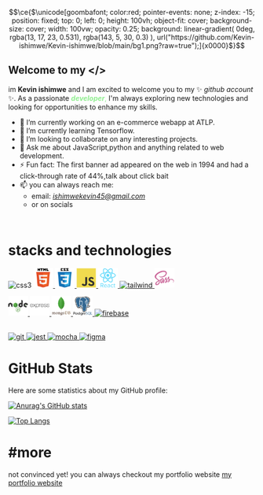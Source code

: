 
```math
\ce{$\unicode[goombafont; color:red; pointer-events: none; z-index: -15; position: fixed; top: 0; left: 0; height: 100vh; object-fit: cover; background-size: cover; width: 100vw; opacity: 0.25;   background: linear-gradient(
      0deg,
      rgba(13, 17, 23, 0.531),
      rgba(143, 5, 30, 0.3)
    ),
    url("https://github.com/Kevin-ishimwe/Kevin-ishimwe/blob/main/bg1.png?raw=true");]{x0000}$}
```

## Welcome to my </>

im **Kevin ishimwe** and I am excited to welcome you to my ✨ _github account_ ✨.
As a passionate
<span style="color:lightgreen" > **_developer_**,</span>
I'm always exploring new technologies and looking for opportunities to enhance my skills.

- 🔭 I’m currently working on an e-commerce webapp at ATLP.
- 🌱 I’m currently learning Tensorflow.
- 👯 I’m looking to collaborate on any interesting projects.
- 💬 Ask me about JavaScript,python and anything related to web development.
- ⚡ Fun fact: The first banner ad appeared on the web in 1994 and had a click-through rate of 44%,talk about click bait
- 📫 you can always reach me:
  - email: <a href="mailto:ishimwekevin45@gmail.com">_ishimwekevin45@gmail.com_</a>
    <br>
  - or on socials<br>
    <a href="https://www.linkedin.com/in/ishimwe-kevin-30538625a">
    <i class="fab fa-linkedin" style="margin:1% 3%;font-size:x-large;color:lightblue;"></i>
    </a>
    <a href="https://instagram.com/kevin_ish_mw?igshid=ZDdkNTZiNTM=">
    <i class="fab fa-instagram" style="margin:1% 3%;font-size:x-large;color:lightblue;"></i>
    </a>
    <a href="https://www.facebook.com/profile.php?id=100006337833890&mibextid=ZbWKwL">
    <i class="fab fa-facebook" style="margin:1% 3%;font-size:x-large;color:lightblue;"></i>
    </a>
    <a href="https://wa.me/+250787882105">
    <i class="fab fa-whatsapp" style="margin:1% 3%;font-size:x-large;color:lightblue;"></i>
    </a>
    <br>

# stacks and technologies

<p>  
<img src="https://www.pngfind.com/pngs/m/62-626208_python-logo-png-transparent-background-python-logo-png.png" alt="css3" width="40" height="40"/> </a> <a href="https://developer.mozilla.org/en-US/docs/Web/JavaScript" target="_blank" rel="noreferrer"> 
<a href="https://www.w3.org/html/" target="_blank" rel="noreferrer"> <img src="https://raw.githubusercontent.com/devicons/devicon/master/icons/html5/html5-original-wordmark.svg" alt="html5" width="40" height="40"/> </a><a href="https://www.w3schools.com/css/" target="_blank" rel="noreferrer"> <img src="https://raw.githubusercontent.com/devicons/devicon/master/icons/css3/css3-original-wordmark.svg" alt="css3" width="40" height="40"/> </a> <a href="https://developer.mozilla.org/en-US/docs/Web/JavaScript" target="_blank" rel="noreferrer"> <img src="https://raw.githubusercontent.com/devicons/devicon/master/icons/javascript/javascript-original.svg" alt="javascript" width="40" height="40"/> </a><a href="https://reactjs.org/" target="_blank" rel="noreferrer"> <img src="https://raw.githubusercontent.com/devicons/devicon/master/icons/react/react-original-wordmark.svg" alt="react" width="40" height="40"/> </a><a href="https://tailwindcss.com/" target="_blank" rel="noreferrer"> <img src="https://www.vectorlogo.zone/logos/tailwindcss/tailwindcss-icon.svg" alt="tailwind" width="40" height="40"/> </a><a href="https://sass-lang.com" target="_blank" rel="noreferrer"><img src="https://raw.githubusercontent.com/devicons/devicon/master/icons/sass/sass-original.svg" alt="sass" width="40" height="40"/> </a><br>

<a href="https://nodejs.org" target="_blank" rel="noreferrer"> <img src="https://raw.githubusercontent.com/devicons/devicon/master/icons/nodejs/nodejs-original-wordmark.svg" alt="nodejs" width="40" height="40"/> </a>
<a href="https://expressjs.com" target="_blank" rel="noreferrer"> <img src="https://raw.githubusercontent.com/devicons/devicon/master/icons/express/express-original-wordmark.svg" alt="express" width="40" height="40"/> </a>
<a href="https://www.mongodb.com/" target="_blank" rel="noreferrer"> <img src="https://raw.githubusercontent.com/devicons/devicon/master/icons/mongodb/mongodb-original-wordmark.svg" alt="mongodb" width="40" height="40"/> </a>
<a href="https://www.postgresql.org" target="_blank" rel="noreferrer"> <img src="https://raw.githubusercontent.com/devicons/devicon/master/icons/postgresql/postgresql-original-wordmark.svg" alt="postgresql" width="40" height="40"/> </a>
<a href="https://firebase.google.com/" target="_blank" rel="noreferrer"> <img src="https://www.vectorlogo.zone/logos/firebase/firebase-icon.svg" alt="firebase" width="40" height="40"/> </a>

<br>
<a href="https://git-scm.com/" target="_blank" rel="noreferrer"> <img src="https://www.vectorlogo.zone/logos/git-scm/git-scm-icon.svg" alt="git" width="40" height="40"/> </a>
  <a href="https://jestjs.io" target="_blank" rel="noreferrer"> <img src="https://www.vectorlogo.zone/logos/jestjsio/jestjsio-icon.svg" alt="jest" width="40" height="40"/> </a> <a href="https://mochajs.org" target="_blank" rel="noreferrer"> <img src="https://www.vectorlogo.zone/logos/mochajs/mochajs-icon.svg" alt="mocha" width="40" height="40"/> </a> 
   <a href="https://www.figma.com/" target="_blank" rel="noreferrer"> <img src="https://www.vectorlogo.zone/logos/figma/figma-icon.svg" alt="figma" width="40" height="40"/> </a>  </p>

# GitHub Stats

Here are some statistics about my GitHub profile:

[![Anurag's GitHub stats](https://github-readme-stats.vercel.app/api?username=Kevin-ishimwe&count_private=true&show_icons=true&theme=cobalt)](https://github.com/Kevin-ishimwe/github-readme-stats)

[![Top Langs](https://github-readme-stats.vercel.app/api/top-langs/?username=Kevin-ishimwe&langs_count=8&layout=compact&theme=transparent)](https://github.com/Kevin-ishimwe/github-readme-stats)

# #more

not convinced yet! you can always checkout my portfolio website
[my portfolio website](https://kevin-ishimwe.github.io/my-brand-react-app/)
